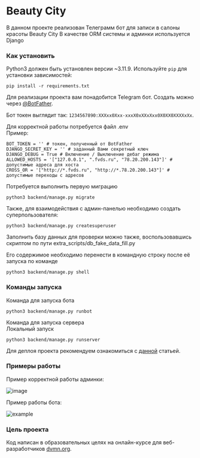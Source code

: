 
# Beauty City

В данном проекте реализован Телеграмм бот для записи в салоны красоты Beauty City
В качестве ORM системы и админки используется Django

### Как установить

Python3 должен быть установлен версии ~3.11.9. 
Используйте `pip` для установки зависимостей:
```
pip install -r requirements.txt
```
Для реализации проекта вам понадобится Telegram бот. Создать можно через [@BotFather](https://t.me/BotFather). 

Бот токен выглядит так: `1234567890:XXXxx0Xxx-xxxX0xXXxXxx0X0XX0XXXXxXx`.  

Для корректной работы потребуется файл .env  
Пример:
```
BOT_TOKEN = '' # токен, полученный от BotFather
DJANGO_SECRET_KEY = '' # заданный Вами секретный ключ
DJANGO_DEBUG = True # Включение / Выключение дебаг режима
ALLOWED_HOSTS = '["127.0.0.1", ".fvds.ru", "78.20.200.143"]' # допустимые адреса для хоста 
CROSS_OR = '["http://*.fvds.ru", "http://*.78.20.200.143"]' # допустимые переходы с адресов 
```

Потребуется выполнить первую миграцию

`python3 backend/manage.py migrate`

Также, для взаимодействия с админ-панелью необходимо создать суперпользователя:

`python3 backend/manage.py createsuperuser`

Заполнить базу данных для проверки можно также, воспользовавшись скриптом по пути extra_scripts/db_fake_data_fill.py

Его содержимое необходимо перенести в командную строку после её запуска по команде

`python3 backend/manage.py shell`

### Команды запуска

Команда для запуска бота
```
python3 backend/manage.py runbot
```

Команда для запуска сервера  
Локальный запуск
```
python3 backend/manage.py runserver
```
Для деплоя проекта рекомендуем ознакомиться с [данной](https://docs.djangoproject.com/en/5.0/howto/deployment/) статьей.

### Примеры работы

Пример корректной работы админки:

![image](https://github.com/user-attachments/assets/caadada5-6653-485e-a93d-5badd5468d4a)

Пример работы бота:

![example](https://github.com/user-attachments/assets/a97802c8-f1f1-46ad-b0ec-66bceb0a8916)


### Цель проекта

Код написан в образовательных целях на онлайн-курсе для веб-разработчиков [dvmn.org](https://dvmn.org/).
